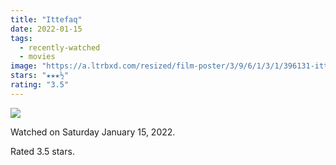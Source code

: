 ```yaml
---
title: "Ittefaq"
date: 2022-01-15
tags:
  - recently-watched
  - movies
image: "https://a.ltrbxd.com/resized/film-poster/3/9/6/1/3/1/396131-ittefaq-0-600-0-900-crop.jpg?v=c3d6e22e85"
stars: "★★★½"
rating: "3.5"
---
```


<div class="letterboxd-movie-data-content">
   <p><img src="https://a.ltrbxd.com/resized/film-poster/3/9/6/1/3/1/396131-ittefaq-0-600-0-900-crop.jpg?v=c3d6e22e85"/></p> <p>Watched on Saturday January 15, 2022.</p> 
  <p>Rated 3.5 stars.<p>
  <div class="float-clear"></div>
</div>
